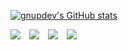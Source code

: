 [![gnupdev's GitHub stats](https://github-readme-stats.vercel.app/api?username=gnupdev&count_private=true&show_icons=true&theme=)](https://github.com/anuraghazra/github-readme-stats)



<img src="https://img.shields.io/badge/C-A8B9CC?style=flat-square&logo=C&logoColor=white"/></a>　<img src="https://img.shields.io/badge/C++-00599C?style=flat-square&logo=C%2B%2B&logoColor=white"/></a>　<img src="https://img.shields.io/badge/Python-3766AB?style=flat-square&logo=Python&logoColor=white"/></a>　<img src="https://img.shields.io/badge/JavaScript-F7DF1E?style=flat-square&logo=JavaScript&logoColor=white"/></a>




















<!--
**gnupdev/gnupdev** is a ✨ _special_ ✨ repository because its `README.md` (this file) appears on your GitHub profile.

Here are some ideas to get you started:

- 🔭 I’m currently working on ...
- 🌱 I’m currently learning ...
- 👯 I’m looking to collaborate on ...
- 🤔 I’m looking for help with ...
- 💬 Ask me about ...
- 📫 How to reach me: ...
- 😄 Pronouns: ...
- ⚡ Fun fact: ...
-->
